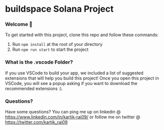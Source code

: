 # buildspace Solana Project

### **Welcome 👋**
To get started with this project, clone this repo and follow these commands:

1. Run `npm install` at the root of your directory
2. Run `npm run start` to start the project

### **What is the .vscode Folder?**
If you use VSCode to build your app, we included a list of suggested extensions that will help you build this project! Once you open this project in VSCode, you will see a popup asking if you want to download the recommended extensions :).



### **Questions?**
Have some questions? You can ping me up on linkedin @ https://www.linkedin.com/in/kartik-rai09/ or follow me on twitter @ https://twitter.com/kartik_rai09
